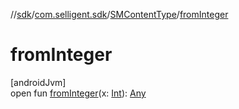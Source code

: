 //[sdk](../../../index.md)/[com.selligent.sdk](../index.md)/[SMContentType](index.md)/[fromInteger](from-integer.md)

# fromInteger

[androidJvm]\
open fun [fromInteger](from-integer.md)(x: [Int](https://kotlinlang.org/api/latest/jvm/stdlib/kotlin/-int/index.html)): [Any](https://kotlinlang.org/api/latest/jvm/stdlib/kotlin/-any/index.html)
